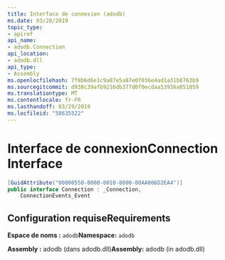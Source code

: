 ```yaml
---
title: Interface de connexion (adodb)
ms.date: 03/28/2019
topic_type:
- apiref
api_name:
- adodb.Connection
api_location:
- adodb.dll
api_type:
- Assembly
ms.openlocfilehash: 7f8b6d6e1c9a87e5a87e0f036e4ad1a31b8763b9
ms.sourcegitcommit: d938c39afb9216db377d0f0ecdaa53936a851059
ms.translationtype: MT
ms.contentlocale: fr-FR
ms.lasthandoff: 03/29/2019
ms.locfileid: "58635522"
---
```

# <a name="connection-interface"></a><span data-ttu-id="536e7-102">Interface de connexion</span><span class="sxs-lookup"><span data-stu-id="536e7-102">Connection Interface</span></span>

```csharp
[GuidAttribute("00000550-0000-0010-8000-00AA006D2EA4")]
public interface Connection : _Connection, 
    ConnectionEvents_Event
```

## <a name="requirements"></a><span data-ttu-id="536e7-103">Configuration requise</span><span class="sxs-lookup"><span data-stu-id="536e7-103">Requirements</span></span>

<span data-ttu-id="536e7-104">**Espace de noms :** `adodb`</span><span class="sxs-lookup"><span data-stu-id="536e7-104">**Namespace:** `adodb`</span></span>

<span data-ttu-id="536e7-105">**Assembly :** adodb (dans adodb.dll)</span><span class="sxs-lookup"><span data-stu-id="536e7-105">**Assembly:** adodb (in adodb.dll)</span></span>
